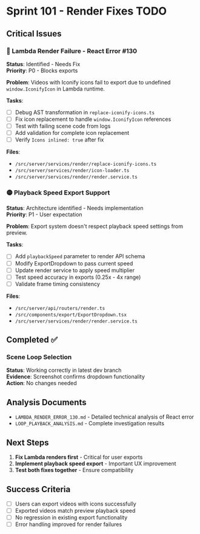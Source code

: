 # Sprint 101 - Render Fixes TODO

## Critical Issues

### 🔴 Lambda Render Failure - React Error #130
**Status**: Identified - Needs Fix  
**Priority**: P0 - Blocks exports  

**Problem**: Videos with Iconify icons fail to export due to undefined `window.IconifyIcon` in Lambda runtime.

**Tasks**:
- [ ] Debug AST transformation in `replace-iconify-icons.ts`
- [ ] Fix icon replacement to handle `window.IconifyIcon` references
- [ ] Test with failing scene code from logs
- [ ] Add validation for complete icon replacement
- [ ] Verify `Icons inlined: true` after fix

**Files**:
- `/src/server/services/render/replace-iconify-icons.ts`
- `/src/server/services/render/icon-loader.ts`
- `/src/server/services/render/render.service.ts`

### 🟡 Playback Speed Export Support  
**Status**: Architecture identified - Needs implementation  
**Priority**: P1 - User expectation  

**Problem**: Export system doesn't respect playback speed settings from preview.

**Tasks**:
- [ ] Add `playbackSpeed` parameter to render API schema
- [ ] Modify ExportDropdown to pass current speed
- [ ] Update render service to apply speed multiplier
- [ ] Test speed accuracy in exports (0.25x - 4x range)
- [ ] Validate frame timing consistency

**Files**:
- `/src/server/api/routers/render.ts`
- `/src/components/export/ExportDropdown.tsx`
- `/src/server/services/render/render.service.ts`

## Completed ✅

### Scene Loop Selection
**Status**: Working correctly in latest dev branch  
**Evidence**: Screenshot confirms dropdown functionality  
**Action**: No changes needed

## Analysis Documents

- `LAMBDA_RENDER_ERROR_130.md` - Detailed technical analysis of React error
- `LOOP_PLAYBACK_ANALYSIS.md` - Complete investigation results

## Next Steps

1. **Fix Lambda renders first** - Critical for user exports
2. **Implement playback speed export** - Important UX improvement  
3. **Test both fixes together** - Ensure compatibility

## Success Criteria

- [ ] Users can export videos with icons successfully
- [ ] Exported videos match preview playback speed
- [ ] No regression in existing export functionality
- [ ] Error handling improved for render failures